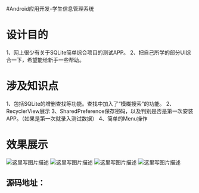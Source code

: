 #Android应用开发-学生信息管理系统
# 设计目的

1、网上很少有关于SQLite简单综合项目的测试APP。 2、把自己所学的部分UI综合一下，希望能给新手一些帮助。

# 涉及知识点

1、包括SQLite的增删查找等功能。查找中加入了“模糊搜索”的功能。 2、RecyclerView展示 3、SharedPreference保存密码，以及判别是否是第一次安装APP。（如果是第一次就录入测试数据） 4、简单的Menu操作

# 效果展示

<img src="https://raw.githubusercontent.com/Double2hao/xujiajia_blog/main/img/16209911792450.png " alt="这里写图片描述"> <img src="https://raw.githubusercontent.com/Double2hao/xujiajia_blog/main/img/16209911793961.png " alt="这里写图片描述"> <img src="https://raw.githubusercontent.com/Double2hao/xujiajia_blog/main/img/16209911794932.png " alt="这里写图片描述"> <img src="https://raw.githubusercontent.com/Double2hao/xujiajia_blog/main/img/16209911795903.png " alt="这里写图片描述">

## 源码地址：